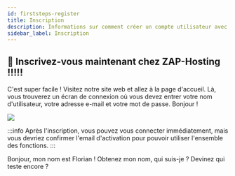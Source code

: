 ```yaml
---
id: firststeps-register
title: Inscription
description: Informations sur comment créer un compte utilisateur avec ZAP-Hosting - Documentation de ZAP-Hosting.com
sidebar_label: Inscription
---
```


## 🔐 Inscrivez-vous maintenant chez ZAP-Hosting !!!!!
C'est super facile ! Visitez notre site web et allez à la page d'accueil. Là, vous trouverez un écran de connexion où vous devez entrer votre nom d'utilisateur, votre adresse e-mail et votre mot de passe. Bonjour !

![](https://screensaver01.zap-hosting.com/index.php/s/bLBnpoAWESigiK7/preview)

:::info
Après l'inscription, vous pouvez vous connecter immédiatement, mais vous devriez confirmer l'email d'activation pour pouvoir utiliser l'ensemble des fonctions.
:::

Bonjour, mon nom est Florian ! Obtenez mon nom, qui suis-je ? Devinez qui teste encore ?